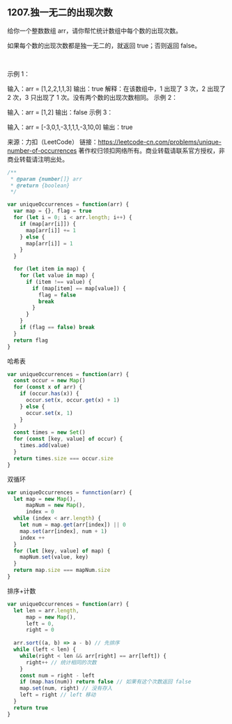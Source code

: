 ## 1207.独一无二的出现次数

给你一个整数数组 arr，请你帮忙统计数组中每个数的出现次数。

如果每个数的出现次数都是独一无二的，就返回 true；否则返回 false。

 

示例 1：

输入：arr = [1,2,2,1,1,3]
输出：true
解释：在该数组中，1 出现了 3 次，2 出现了 2 次，3 只出现了 1 次。没有两个数的出现次数相同。
示例 2：

输入：arr = [1,2]
输出：false
示例 3：

输入：arr = [-3,0,1,-3,1,1,1,-3,10,0]
输出：true


来源：力扣（LeetCode）
链接：https://leetcode-cn.com/problems/unique-number-of-occurrences
著作权归领扣网络所有。商业转载请联系官方授权，非商业转载请注明出处。

```js
/**
 * @param {number[]} arr
 * @return {boolean}
 */

var uniqueOccurrences = function(arr) {
  var map = {}, flag = true
  for (let i = 0; i < arr.length; i++) {
    if (map[arr[i]]) {
      map[arr[i]] += 1
    } else {
      map[arr[i]] = 1
    }
  }

  for (let item in map) {
    for (let value in map) {
      if (item !== value) {
        if (map[item] == map[value]) {
          flag = false
          break
        }
      }
    }
    if (flag == false) break
  }
  return flag
}
```

哈希表

```js
var uniqueOccurrences = function(arr) {
  const occur = new Map()
  for (const x of arr) {
    if (occur.has(x)) {
      occur.set(x, occur.get(x) + 1)
    } else {
      occur.set(x, 1)
    }
  }
  const times = new Set()
  for (const [key, value] of occur) {
    times.add(value)
  }
  return times.size === occur.size
}
```

双循环

```js
var uniqueOccurrences = funnction(arr) {
  let map = new Map(),
      mapNum = new Map(),
      index = 0
  while (index < arr.length) {
    let num = map.get(arr[index]) || 0
    map.set(arr[index], num + 1)
    index ++
  }
  for (let [key, value] of map) {
    mapNum.set(value, key)
  }
  return map.size === mapNum.size
}
```

排序+计数

```js
var uniqueOccurrences = function(arr) {
  let len = arr.length,
      map = new Map(),
      left = 0,
      right = 0
  
  arr.sort((a, b) => a - b) // 先排序
  while (left < len) {
    while(right < len && arr[right] == arr[left]) {
      right++ // 统计相同的次数
    }
    const num = right - left
    if (map.has(num)) return false // 如果有这个次数返回 false
    map.set(num, right) // 没有存入
    left = right // left 移动
  }
  return true
}
```